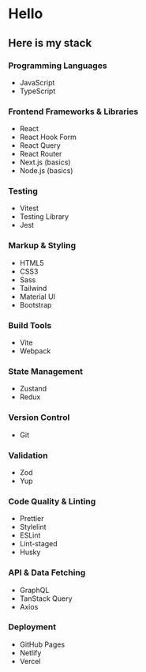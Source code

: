 # Hello

## Here is my stack

### Programming Languages
- JavaScript
- TypeScript

### Frontend Frameworks & Libraries
- React
- React Hook Form
- React Query
- React Router
- Next.js (basics)
- Node.js (basics)

### Testing
- Vitest
- Testing Library
- Jest

### Markup & Styling
- HTML5
- CSS3
- Sass
- Tailwind
- Material UI
- Bootstrap

### Build Tools
- Vite
- Webpack

### State Management
- Zustand
- Redux

### Version Control
- Git

### Validation
- Zod
- Yup

### Code Quality & Linting
- Prettier
- Stylelint
- ESLint
- Lint-staged
- Husky

### API & Data Fetching
- GraphQL
- TanStack Query
- Axios

### Deployment
- GitHub Pages
- Netlify
- Vercel

